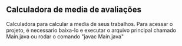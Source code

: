 ## Calculadora de media de avaliações
Calculadora para calcular a media de seus trabalhos. 
Para acessar o projeto, é necessario baixa-lo e executar o arquivo principal chamado Main.java ou rodar o comando "javac Main.java"
